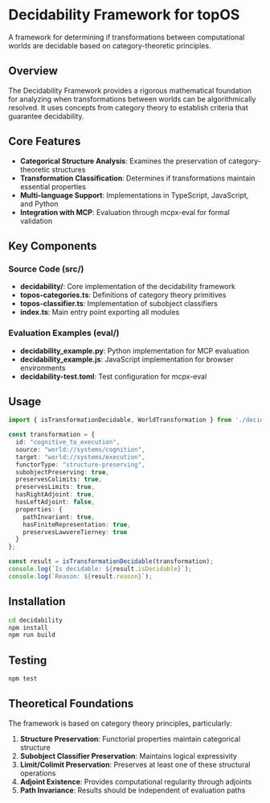# Decidability Framework for topOS

A framework for determining if transformations between computational worlds are decidable based on category-theoretic principles.

## Overview

The Decidability Framework provides a rigorous mathematical foundation for analyzing when transformations between worlds can be algorithmically resolved. It uses concepts from category theory to establish criteria that guarantee decidability.

## Core Features

- **Categorical Structure Analysis**: Examines the preservation of category-theoretic structures
- **Transformation Classification**: Determines if transformations maintain essential properties
- **Multi-language Support**: Implementations in TypeScript, JavaScript, and Python
- **Integration with MCP**: Evaluation through mcpx-eval for formal validation

## Key Components

### Source Code (src/)

- **decidability/**: Core implementation of the decidability framework
- **topos-categories.ts**: Definitions of category theory primitives
- **topos-classifier.ts**: Implementation of subobject classifiers
- **index.ts**: Main entry point exporting all modules

### Evaluation Examples (eval/)

- **decidability_example.py**: Python implementation for MCP evaluation
- **decidability_example.js**: JavaScript implementation for browser environments
- **decidability-test.toml**: Test configuration for mcpx-eval

## Usage

```typescript
import { isTransformationDecidable, WorldTransformation } from './decidability';

const transformation = {
  id: "cognitive_to_execution",
  source: "world://systems/cognition",
  target: "world://systems/execution",
  functorType: "structure-preserving",
  subobjectPreserving: true,
  preservesColimits: true,
  preservesLimits: true,
  hasRightAdjoint: true,
  hasLeftAdjoint: false,
  properties: {
    pathInvariant: true,
    hasFiniteRepresentation: true,
    preservesLawvereTierney: true
  }
};

const result = isTransformationDecidable(transformation);
console.log(`Is decidable: ${result.isDecidable}`);
console.log(`Reason: ${result.reason}`);
```

## Installation

```bash
cd decidability
npm install
npm run build
```

## Testing

```bash
npm test
```

## Theoretical Foundations

The framework is based on category theory principles, particularly:

1. **Structure Preservation**: Functorial properties maintain categorical structure
2. **Subobject Classifier Preservation**: Maintains logical expressivity
3. **Limit/Colimit Preservation**: Preserves at least one of these structural operations
4. **Adjoint Existence**: Provides computational regularity through adjoints
5. **Path Invariance**: Results should be independent of evaluation paths